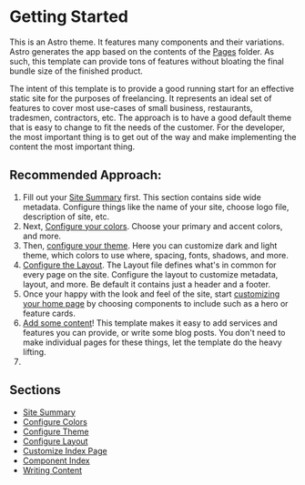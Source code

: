 # Getting Started

This is an Astro theme. It features many components and their variations. Astro generates the app based on the contents of the [Pages](../src/pages/) folder. As such, this template can provide tons of features without bloating the final bundle size of the finished product.

The intent of this template is to provide a good running start for an effective static site for the purposes of freelancing. It represents an ideal set of features to cover most use-cases of small business, restaurants, tradesmen, contractors, etc. The approach is to have a good default theme that is easy to change to fit the needs of the customer. For the developer, the most important thing is to get out of the way and make implementing the content the most important thing.

## Recommended Approach:

1. Fill out your [Site Summary](Site%20Summary.md) first. This section contains side wide metadata. Configure things like the name of your site, choose logo file, description of site, etc.
2. Next, [Configure your colors](Configure%20Theme.md). Choose your primary and accent colors, and more.
3. Then, [configure your theme](Configure%20Theme.md). Here you can customize dark and light theme, which colors to use where, spacing, fonts, shadows, and more.
4. [Configure the Layout](Configure%20Layout.md). The Layout file defines what's in common for every page on the site. Configure the layout to customize metadata, layout, and more. Be default it contains just a header and a footer.
5. Once your happy with the look and feel of the site, start [customizing your home page](Customize%20Index%20Page.md) by choosing components to include such as a hero or feature cards.
6. [Add some content](Writing%20Content.md)! This template makes it easy to add services and features you can provide, or write some blog posts. You don't need to make individual pages for these things, let the template do the heavy lifting.
7.

## Sections

-   [Site Summary](Site%20Summary.md)
-   [Configure Colors](Configure%20Colors.md)
-   [Configure Theme](Configure%20Theme.md)
-   [Configure Layout](Configure%20Layout.md)
-   [Customize Index Page](Customize%20Index%20Page.md)
-   [Component Index](Components.md)
-   [Writing Content](Writing%20Content.md)
